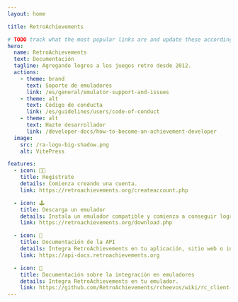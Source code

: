 ```yaml
---
layout: home

title: RetroAchievements

# TODO track what the most popular links are and update these accordingly
hero:
  name: RetroAchievements
  text: Documentación
  tagline: Agregando logros a los juegos retro desde 2012.
  actions:
    - theme: brand
      text: Soporte de emuladores
      link: /es/general/emulator-support-and-issues
    - theme: alt
      text: Código de conducta
      link: /es/guidelines/users/code-of-conduct
    - theme: alt
      text: Hazte desarrollador
      link: /developer-docs/how-to-become-an-achievement-developer
  image:
    src: /ra-logo-big-shadow.png
    alt: VitePress

features:
  - icon: 🙋🏽
    title: Regístrate
    details: Comienza creando una cuenta.
    link: https://retroachievements.org/createaccount.php

  - icon: 🕹️
    title: Descarga un emulador
    details: Instala un emulador compatible y comienza a conseguir logros.
    link: https://retroachievements.org/download.php

  - icon: 📡
    title: Documentación de la API
    details: Integra RetroAchievements en tu aplicación, sitio web o interfaz de usuario.
    link: https://api-docs.retroachievements.org

  - icon: 🔧
    title: Documentación sobre la integración en emuladores
    details: Integra RetroAchievements en tu emulador.
    link: https://github.com/RetroAchievements/rcheevos/wiki/rc_client-integration
---
```


<style>
:root {
  --vp-home-hero-name-color: transparent;
  --vp-home-hero-name-background: -webkit-linear-gradient(
    140deg,
    hsl(44deg 85% 48%) 0%,
    hsl(40deg 51% 59%) 44%,
    hsl(43deg 21% 62%) 58%,
    hsl(187deg 10% 62%) 66%,
    hsl(202deg 40% 60%) 72%,
    hsl(200deg 68% 53%) 78%,
    hsl(204deg 68% 52%) 82%,
    hsl(208deg 68% 52%) 87%,
    hsl(212deg 68% 52%) 91%,
    hsl(218deg 68% 52%) 96%,
    hsl(223deg 67% 52%) 100%
  );

  --vp-home-hero-image-background-image: linear-gradient(-45deg, #c39c30 50%, #3663d8 50%);
  --vp-home-hero-image-filter: blur(44px);
}

@media (min-width: 640px) {
  :root {
    --vp-home-hero-image-filter: blur(56px);
  }
}

@media (min-width: 960px) {
  :root {
    --vp-home-hero-image-filter: blur(68px);
  }
}
</style>
